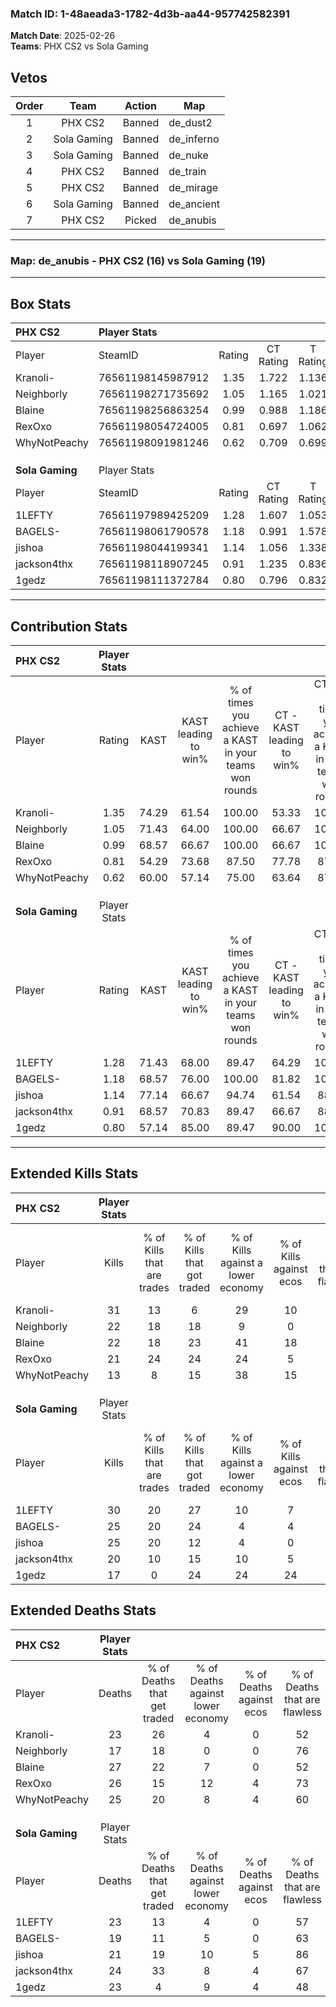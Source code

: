 ### Match ID: 1-48aeada3-1782-4d3b-aa44-957742582391  
**Match Date**: 2025-02-26  
**Teams**: PHX CS2 vs Sola Gaming  

## Vetos  

| Order | Team | Action | Map |
| :---: | :--: | :----: | --- |
| 1 | PHX CS2 | Banned | de_dust2 |
| 2 | Sola Gaming | Banned | de_inferno |
| 3 | Sola Gaming | Banned | de_nuke |
| 4 | PHX CS2 | Banned | de_train |
| 5 | PHX CS2 | Banned | de_mirage |
| 6 | Sola Gaming | Banned | de_ancient |
| 7 | PHX CS2 | Picked | de_anubis |

---  

### **Map**: de_anubis - PHX CS2 (16) vs Sola Gaming (19)  
---  

## Box Stats  

| **PHX CS2**     | Player Stats      |        |           |          |       |      |       |         |        |      |     |
| :- | :- | :-: | :-: | :-: | :-: | :-: | :-: | :-: | :-: | :-: | :-: |
| Player          | SteamID           | Rating | CT Rating | T Rating | KAST  | ADR  | Kills | Assists | Deaths | K/D  | HS% |
| Kranoli-        | 76561198145987912 |  1.35  |   1.722   |  1.136   | 74.29 | 93.1 |  31   |   10    |   23   | 1.35 | 58  |
| Neighborly      | 76561198271735692 |  1.05  |   1.165   |  1.021   | 71.43 | 55.7 |  22   |    1    |   17   | 1.29 | 40  |
| Blaine          | 76561198256863254 |  0.99  |   0.988   |  1.186   | 68.57 | 82.0 |  22   |   11    |   27   | 0.81 | 36  |
| RexOxo          | 76561198054724005 |  0.81  |   0.697   |  1.062   | 54.29 | 67.3 |  21   |    6    |   26   | 0.81 | 61  |
| WhyNotPeachy    | 76561198091981246 |  0.62  |   0.709   |  0.699   | 60.00 | 51.6 |  13   |    6    |   25   | 0.52 | 46  |
|                 |                   |        |           |          |       |      |       |         |        |      |     |
|                 |                   |        |           |          |       |      |       |         |        |      |     |
|                 |                   |        |           |          |       |      |       |         |        |      |     |
| **Sola Gaming** | Player Stats      |        |           |          |       |      |       |         |        |      |     |
| Player          | SteamID           | Rating | CT Rating | T Rating | KAST  | ADR  | Kills | Assists | Deaths | K/D  | HS% |
| 1LEFTY          | 76561197989425209 |  1.28  |   1.607   |  1.053   | 71.43 | 91.1 |  30   |    4    |   23   | 1.30 | 66  |
| BAGELS-         | 76561198061790578 |  1.18  |   0.991   |  1.578   | 68.57 | 85.1 |  25   |    7    |   19   | 1.32 | 68  |
| jishoa          | 76561198044199341 |  1.14  |   1.056   |  1.338   | 77.14 | 63.0 |  25   |    5    |   21   | 1.19 | 24  |
| jackson4thx     | 76561198118907245 |  0.91  |   1.235   |  0.836   | 68.57 | 63.4 |  20   |    5    |   24   | 0.83 | 50  |
| 1gedz           | 76561198111372784 |  0.80  |   0.796   |  0.832   | 57.14 | 69.9 |  17   |    9    |   23   | 0.74 | 70  |
---  

## Contribution Stats  

| **PHX CS2**     | Player Stats |       |                      |                                                        |                           |                                                             |                          |                                                            |
| :- | :-: | :-: | :-: | :-: | :-: | :-: | :-: | :-: |
| Player          |    Rating    | KAST  | KAST leading to win% | % of times you achieve a KAST in your teams won rounds | CT - KAST leading to win% | CT - % of times you achieve a KAST in your teams won rounds | T - KAST leading to win% | T - % of times you achieve a KAST in your teams won rounds |
| Kranoli-        |     1.35     | 74.29 |        61.54         |                         100.00                         |           53.33           |                           100.00                            |          72.73           |                           100.00                           |
| Neighborly      |     1.05     | 71.43 |        64.00         |                         100.00                         |           66.67           |                           100.00                            |          61.54           |                           100.00                           |
| Blaine          |     0.99     | 68.57 |        66.67         |                         100.00                         |           66.67           |                           100.00                            |          66.67           |                           100.00                           |
| RexOxo          |     0.81     | 54.29 |        73.68         |                         87.50                          |           77.78           |                            87.50                            |          70.00           |                           87.50                            |
| WhyNotPeachy    |     0.62     | 60.00 |        57.14         |                         75.00                          |           63.64           |                            87.50                            |          50.00           |                           62.50                            |
|                 |              |       |                      |                                                        |                           |                                                             |                          |                                                            |
|                 |              |       |                      |                                                        |                           |                                                             |                          |                                                            |
|                 |              |       |                      |                                                        |                           |                                                             |                          |                                                            |
| **Sola Gaming** | Player Stats |       |                      |                                                        |                           |                                                             |                          |                                                            |
| Player          |    Rating    | KAST  | KAST leading to win% | % of times you achieve a KAST in your teams won rounds | CT - KAST leading to win% | CT - % of times you achieve a KAST in your teams won rounds | T - KAST leading to win% | T - % of times you achieve a KAST in your teams won rounds |
| 1LEFTY          |     1.28     | 71.43 |        68.00         |                         89.47                          |           64.29           |                           100.00                            |          72.73           |                           80.00                            |
| BAGELS-         |     1.18     | 68.57 |        76.00         |                         100.00                         |           81.82           |                           100.00                            |          71.43           |                           100.00                           |
| jishoa          |     1.14     | 77.14 |        66.67         |                         94.74                          |           61.54           |                            88.89                            |          71.43           |                           100.00                           |
| jackson4thx     |     0.91     | 68.57 |        70.83         |                         89.47                          |           66.67           |                            88.89                            |          75.00           |                           90.00                            |
| 1gedz           |     0.80     | 57.14 |        85.00         |                         89.47                          |           90.00           |                           100.00                            |          80.00           |                           80.00                            |
---  

## Extended Kills Stats  

| **PHX CS2**     | Player Stats |                            |                            |                                    |                         |                              |                                 |                                       |                    |           |
| :- | :-: | :-: | :-: | :-: | :-: | :-: | :-: | :-: | :-: | :-: |
| Player          |    Kills     | % of Kills that are trades | % of Kills that got traded | % of Kills against a lower economy | % of Kills against ecos | % of Kills that are flawless | % of Kills that are close duels | % of Kills that are assisted by flash | Pistol Round Kills | AWP Kills |
| Kranoli-        |      31      |             13             |             6              |                 29                 |           10            |              68              |                0                |                   3                   |         0          |     1     |
| Neighborly      |      22      |             18             |             18             |                 9                  |            0            |              64              |               14                |                   0                   |         0          |     2     |
| Blaine          |      22      |             18             |             23             |                 41                 |           18            |              55              |                9                |                   9                   |         1          |     0     |
| RexOxo          |      21      |             24             |             24             |                 24                 |            5            |              67              |                0                |                   0                   |         0          |     0     |
| WhyNotPeachy    |      13      |             8              |             15             |                 38                 |           15            |              62              |                0                |                   0                   |         4          |     2     |
|                 |              |                            |                            |                                    |                         |                              |                                 |                                       |                    |           |
|                 |              |                            |                            |                                    |                         |                              |                                 |                                       |                    |           |
|                 |              |                            |                            |                                    |                         |                              |                                 |                                       |                    |           |
| **Sola Gaming** | Player Stats |                            |                            |                                    |                         |                              |                                 |                                       |                    |           |
| Player          |    Kills     | % of Kills that are trades | % of Kills that got traded | % of Kills against a lower economy | % of Kills against ecos | % of Kills that are flawless | % of Kills that are close duels | % of Kills that are assisted by flash | Pistol Round Kills | AWP Kills |
| 1LEFTY          |      30      |             20             |             27             |                 10                 |            7            |              80              |                7                |                   7                   |         0          |     3     |
| BAGELS-         |      25      |             20             |             24             |                 4                  |            4            |              68              |               12                |                   4                   |         0          |     2     |
| jishoa          |      25      |             20             |             12             |                 4                  |            0            |              64              |                4                |                   0                   |         17         |     1     |
| jackson4thx     |      20      |             10             |             15             |                 10                 |            5            |              40              |               15                |                   5                   |         0          |     2     |
| 1gedz           |      17      |             0              |             24             |                 24                 |           24            |              53              |                6                |                   0                   |         0          |     3     |
## Extended Deaths Stats  

| **PHX CS2**     | Player Stats |                             |                                   |                          |                               |                            |                           |               |
| :- | :-: | :-: | :-: | :-: | :-: | :-: | :-: | :-: |
| Player          |    Deaths    | % of Deaths that get traded | % of Deaths against lower economy | % of Deaths against ecos | % of Deaths that are flawless | % of Deaths that are close | % of Deaths while blinded | Deaths to AWP |
| Kranoli-        |      23      |             26              |                 4                 |            0             |              52               |             9              |             0             |       5       |
| Neighborly      |      17      |             18              |                 0                 |            0             |              76               |             0              |             6             |       2       |
| Blaine          |      27      |             22              |                 7                 |            0             |              52               |             15             |             4             |       4       |
| RexOxo          |      26      |             15              |                12                 |            4             |              73               |             4              |             4             |       4       |
| WhyNotPeachy    |      25      |             20              |                 8                 |            4             |              60               |             12             |             4             |       2       |
|                 |              |                             |                                   |                          |                               |                            |                           |               |
|                 |              |                             |                                   |                          |                               |                            |                           |               |
|                 |              |                             |                                   |                          |                               |                            |                           |               |
| **Sola Gaming** | Player Stats |                             |                                   |                          |                               |                            |                           |               |
| Player          |    Deaths    | % of Deaths that get traded | % of Deaths against lower economy | % of Deaths against ecos | % of Deaths that are flawless | % of Deaths that are close | % of Deaths while blinded | Deaths to AWP |
| 1LEFTY          |      23      |             13              |                 4                 |            0             |              57               |             4              |             0             |       2       |
| BAGELS-         |      19      |             11              |                 5                 |            0             |              63               |             5              |             0             |       0       |
| jishoa          |      21      |             19              |                10                 |            5             |              86               |             0              |             0             |       2       |
| jackson4thx     |      24      |             33              |                 8                 |            4             |              67               |             0              |             4             |       0       |
| 1gedz           |      23      |              4              |                 9                 |            4             |              48               |             13             |             9             |       1       |
